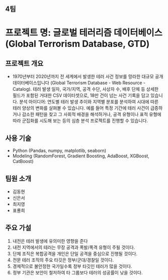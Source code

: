 ## 4팀

# 프로젝트 명: 글로벌 테러리즘 데이터베이스 (Global Terrorism Database, GTD) 

## 프로젝트 개요
- 1970년부터 2020년까지 전 세계에서 발생한 테러 사건 정보를 망라한 대규모 공개 데이터베이스입니다 (Global Terrorism Database - Web Resource - Catalog). 테러 발생 일자, 국가/지역, 공격 수단, 사상자 수, 배후 단체 등 상세한 필드가 포함된 거대한 CSV 데이터셋으로, 18만 건이 넘는 사건 기록을 담고 있습니다. 분석 아이디어: 연도별 테러 발생 추이와 지역별 분포를 분석하여 시대에 따른 테러 양상의 변화를 살펴볼 수 있습니다. 예를 들어 특정 기간에 테러 사건이 급증하거나 감소한 패턴을 찾고 그 사회적 배경을 해석하거나, 공격 유형이나 표적 유형에 따라 군집화를 시도해 보는 등의 심층 분석 프로젝트를 진행할 수 있습니다.

## 사용 기술
- Python (Pandas, numpy, matplotlib, seaborn)
- Modeling (RandomForest, Gradient Boosting, AdaBoost, XGBoost, CatBoost)

## 팀원 소개
- 김동현
- 신은서
- 최지영
- 표룡희

## 주요 가설
1. 내전은 테러 발생에 유의미한 영향을 준다
2. 내전 지역에서의 테러는 무장 공격과 폭발/폭격 유형이 주될 것이다. 
3. 단체 조직은 복합공격을 개인은 단일 공격을 중심으로 진행될 것이다. 
4. 전문 테러 조직의 주요 타깃은 정부/군대/경찰일 것이다. 
5. 경제적으로 불안정한 국가일수록 정부 타깃인 테러가 많을 것이다. 
6. 정부 기관은 보안이 철저하여 타 그룹보다 테러의 성공률이 낮을 것이다.